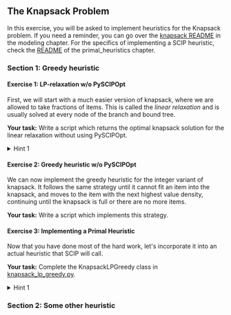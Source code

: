 ## The Knapsack Problem 

In this exercise, you will be asked to implement heuristics for the Knapsack problem. If you need a reminder, you can go over the [knapsack README](../../modeling/knapsack/README.md) in the modeling chapter. For the specifics of implementing a SCIP heuristic, check the [README](../README.md) of the primal_heuristics chapter.


### Section 1: Greedy heuristic

#### Exercise 1: LP-relaxation w/o PySCIPOpt

First, we will start with a much easier version of knapsack, where we are allowed to take fractions of items. This is called the *linear relaxation* and is usually solved at every node of the branch and bound tree. 

**Your task:** Write a script which returns the optimal knapsack solution for the linear relaxation without using PySCIPOpt. 

<details>
    <summary>Hint 1</summary>
    If possible, you would like to fill the knapsack with the item with highest *value density* (value/weight). There are two options when you do this. Either the knapsack cannot fit the entire item, and the linear relaxation allows you to fill the knapsack to completion with a portion of the item, or you can fit the entire item, and you just move to the item with the next highest value density.
</details>

#### Exercise 2: Greedy heuristic w/o PySCIPOpt

We can now implement the greedy heuristic for the integer variant of knapsack. It follows the same strategy until it cannot fit an item into the knapsack, and moves to the item with the next highest value density, continuing until the knapsack is full or there are no more items.

**Your task:** Write a script which implements this strategy.

#### Exercise 3: Implementing a Primal Heuristic

Now that you have done most of the hard work, let's incorporate it into an actual heuristic that SCIP will call.  

**Your task:** Complete the KnapsackLPGreedy class in [knapsack_lp_greedy.py](knapsack_lp_greedy.py).

<details>
    <summary>Hint 1</summary>
    
</details>

### Section 2: Some other heuristic